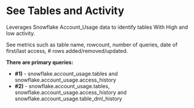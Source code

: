 # See Tables and Activity

Leverages Snowflake Account_Usage data to identify tables With High and low activity.  

See metrics such as table  name, rowcount, number of queries, date of first/last access, # rows added/removed/updated.

**There are primary queries:**
- **#1)** - snowflake.account_usage.tables and snowflake.account_usage.access_history
-  **#2)** - snowflake.account_usage.tables, snowflake.account_usage.access_history and snowflake.account_usage.table_dml_history
